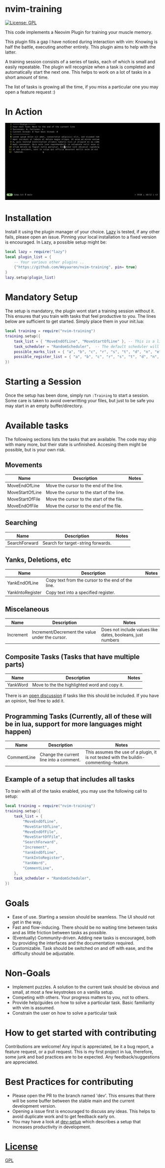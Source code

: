 # nvim-training

[![License: GPL](https://img.shields.io/badge/License-GPL-brightgreen.svg)](https://opensource.org/license/gpl-3-0/)

This code implements a Neovim Plugin for training your muscle memory.

This plugin fills a gap I have noticed during interaction with vim:
Knowing is half the battle, executing another entirely.
This plugin aims to help with the latter.

A training session consists of a series of tasks, each of which is small and easily repeatable.
The plugin will recognize when a task is completed and automatically start the next one.
This helps to work on a lot of tasks in a short amount of time.

The list of tasks is growing all the time, if you miss a particular one you may open a feature request :)

# In Action
![GIF](media/screencast.gif)

# Installation

Install it using the plugin manager of your choice.
[Lazy](https://github.com/folke/lazy.nvim) is tested, if any other fails, please open an issue. Pinning your local installation to a fixed version is encouraged.
In Lazy, a possible setup might be:

```lua
local lazy = require("lazy")
local plugin_list = {
    -- Your various other plugins ..
    {"https://github.com/Weyaaron/nvim-training", pin= true}
}
lazy.setup(plugin_list)
```

# Mandatory Setup
The setup is mandatory, the plugin wont start a training session without it. This ensures that you train with tasks that feel productive to you.
The lines below are sufficient to get started.
Simply place them in your init.lua:

```lua
local training = require("nvim-training")
training.setup({
	task_list = { "MoveEndOfLine", "MoveStartOfLine" }, -- This is a list of strings that will be resolved to the actual tasks. (Mandatory)
	task_scheduler = "RandomScheduler",  -- The default scheduler will pick a new tasks at random from the provided list. (Mandatory)
	possible_marks_list = { "a", "b", "c", "r", "s", "t", "d", "n", "e" }, --A list of possible marks. (Optional, this is the default)
	possible_register_list = { "a", "b", "c", "r", "s", "t", "d", "n", "e" }, -- A list of possible registers. (Optional, this the default)
})
```

# Starting a Session
Once the setup has been done, simply run `:Training` to start a session.
Some care is taken to avoid overwritting your files, but just to be
safe you may start in an empty buffer/directory.

# Available tasks

The following sections lists the tasks that are available.
The code may ship with many more, but their state is
unfinished. Accesing them might be possible, but
is your own risk.

## Movements
| Name | Description | Notes |
| -------- | -------- | -------- |
| MoveEndOfLine   | Move the cursor to the end of the line. |
| MoveStartOfLine | Move the cursor to the start of the line. |
| MoveStartOfFile | Move the cursor to the start of the file. |
| MoveEndOfFile | Move the cursor to the end of the file. |

## Searching
| Name | Description | Notes |
| -------- | -------- | -------- |
| SearchForward| Search for target-string forwards. |

## Yanks, Deletions, etc
| Name | Description | Notes |
| -------- | -------- | -------- |
| YankEndOfLine| Copy text from the cursor to the end of the line. |
| YankIntoRegister| Copy text into a specified register. |

## Miscelaneous

| Name | Description | Notes |
| -------- | -------- | -------- |
| Increment | Increment/Decrement the value under the cursor.| Does not include values like dates, booleans, just numbers

## Composite Tasks (Tasks that have multiple parts)
| Name | Description | Notes |
| -------- | -------- | -------- |
| YankWord| Move to the the highlighted word and copy it. |

There is an [open discussion](https://github.com/Weyaaron/nvim-training/issues/13) if tasks like this should be included.
If you have an opinion, feel free to add it.

## Programming Tasks  (Currently, all of these will be in lua, support for more languages might happen)

| Name | Description | Notes |
| -------- | -------- | -------- |
| CommentLine| Change the current line into a comment. | This assumes the use of a plugin, it is not tested with the buildin-commenting-feature.


## Example of a setup that includes all tasks
To train with all of the tasks enabled, you may use the following call to setup:

```lua
local training = require("nvim-training")
training.setup({
	task_list = {
		"MoveEndOfLine",
		"MoveStartOfLine",
		"MoveEndOfFile",
		"MoveStartOfFile",
		"SearchForward",
		"Increment",
		"YankEndOfLine",
		"YankIntoRegister",
		"YankWord",
        "CommentLine",
	},
	task_scheduler = "RandomScheduler",
})
```

# Goals
- Ease of use. Starting a session should be seamless. The UI should not get in the way.
- Fast and flow-inducing. There should be no waiting time between tasks and as little friction between tasks as possible.
- (Eventually) Community-driven. Adding new tasks is encouraged, both by providing the interfaces and the documentation required.
- Customizable. Task should be switched on and off with ease, and the difficulty should be adjustable.

# Non-Goals
- Implement puzzles. A solution to the current task should be obvious and small, at most a few keystrokes on a vanilla setup.
- Competing with others. Your progress matters to you, not to others.
- Provide help/guides on how to solve a particular task. Basic familiarity with vim is assumed.
- Constrain the user on how to solve a particular task

# How to get started with contributing
Contributions are welcome! Any input is appreciated, be it a bug report, a feature request, or a pull request.
This is my first project in lua, therefore, some junk and bad practices are to be expected. Any feedback/suggestions
are appreciated.

# Best Practices for contributing

- Please open the PR to the branch named 'dev'. This ensures that there will be some buffer between the stable main and the current
development version.
- Opening a issue first is encouraged to discuss any ideas. This helps to avoid duplicate work and to get feedback early on.
- You may have a look at [dev-setup](/docs/dev_setup.md) which describes a setup that increases productivity
in development.

# [License](/LICENSE)
[GPL](LICENSE)
